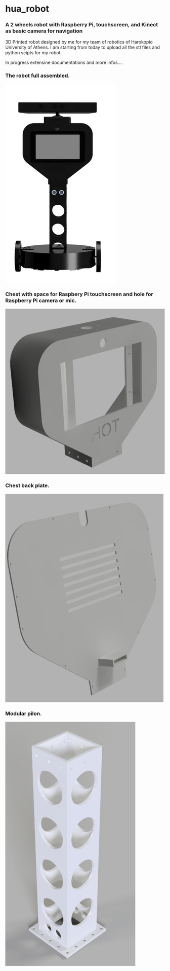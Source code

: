 # hua_robot
### A 2 wheels robot with Raspberry Pi, touchscreen, and Kinect as basic camera for navigation 
3D Printed robot designed by me for my team of robotics of Harokopio University of Athens.
I am starting from today to upload all the stl files and python scipts for my robot. 

In progress extensine documentations and more infos....
### The robot full assembled.
![](/full_assembled.jpg)

### Chest with space for Raspbery Pi touchscreen and hole for Raspberry Pi camera or mic.
![](/stl_files/chest.png)

### Chest back plate.
![](/stl_files/chest_back_plate.png)

### Modular pilon.
![](/stl_files/pilon.png)

